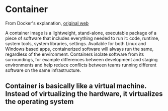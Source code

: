 # Container
From Docker's explanation, [original web](https://www.docker.com/what-container#/virtual_machines)

A container image is a lightweight, stand-alone, executable package of a piece of software that includes everything needed to run it: code, runtime, system tools, system libraries, settings. Available for both Linux and Windows based apps, containerized software will always run the same, regardless of the environment. Containers isolate software from its surroundings, for example differences between development and staging environments and help reduce conflicts between teams running different software on the same infrastructure.
## Container is basically like a virtual machine. Instead of virtualizing the hardware, it virtualizes the operating system



